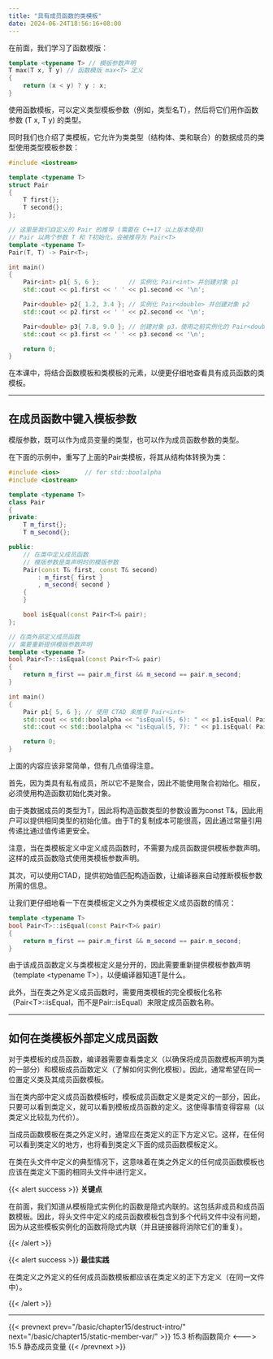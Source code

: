 ```yaml
---
title: "具有成员函数的类模板"
date: 2024-06-24T18:56:16+08:00
---
```


在前面，我们学习了函数模版：

```C++
template <typename T> // 模版参数声明
T max(T x, T y) // 函数模版 max<T> 定义
{
    return (x < y) ? y : x;
}
```

使用函数模板，可以定义类型模板参数（例如，类型名T），然后将它们用作函数参数 (T x, T y) 的类型。

同时我们也介绍了类模板，它允许为类类型（结构体、类和联合）的数据成员的类型使用类型模板参数：

```C++
#include <iostream>

template <typename T>
struct Pair
{
    T first{};
    T second{};
};

// 这里是我们自定义的 Pair 的推导 (需要在 C++17 以上版本使用)
// Pair 以两个参数 T 和 T初始化，会被推导为 Pair<T>
template <typename T>
Pair(T, T) -> Pair<T>;

int main()
{
    Pair<int> p1{ 5, 6 };        // 实例化 Pair<int> 并创建对象 p1
    std::cout << p1.first << ' ' << p1.second << '\n';

    Pair<double> p2{ 1.2, 3.4 }; // 实例化 Pair<double> 并创建对象 p2
    std::cout << p2.first << ' ' << p2.second << '\n';

    Pair<double> p3{ 7.8, 9.0 }; // 创建对象 p3，使用之前实例化的 Pair<double>
    std::cout << p3.first << ' ' << p3.second << '\n';

    return 0;
}
```

在本课中，将结合函数模板和类模板的元素，以便更仔细地查看具有成员函数的类模板。

***
## 在成员函数中键入模板参数

模版参数，既可以作为成员变量的类型，也可以作为成员函数参数的类型。

在下面的示例中，重写了上面的Pair类模板，将其从结构体转换为类：

```C++
#include <ios>       // for std::boolalpha
#include <iostream>

template <typename T>
class Pair
{
private:
    T m_first{};
    T m_second{};

public:
    // 在类中定义成员函数
    // 模版参数是类声明时的模版参数
    Pair(const T& first, const T& second)
        : m_first{ first }
        , m_second{ second }
    {
    }

    bool isEqual(const Pair<T>& pair);
};

// 在类外部定义成员函数
// 需要重新提供模版参数声明
template <typename T>
bool Pair<T>::isEqual(const Pair<T>& pair)
{
    return m_first == pair.m_first && m_second == pair.m_second;
}

int main()
{
    Pair p1{ 5, 6 }; // 使用 CTAD 来推导 Pair<int>
    std::cout << std::boolalpha << "isEqual(5, 6): " << p1.isEqual( Pair{5, 6} ) << '\n';
    std::cout << std::boolalpha << "isEqual(5, 7): " << p1.isEqual( Pair{5, 7} ) << '\n';

    return 0;
}
```

上面的内容应该非常简单，但有几点值得注意。

首先，因为类具有私有成员，所以它不是聚合，因此不能使用聚合初始化。相反，必须使用构造函数初始化类对象。

由于类数据成员的类型为T，因此将构造函数类型的参数设置为const T&，因此用户可以提供相同类型的初始化值。由于T的复制成本可能很高，因此通过常量引用传递比通过值传递更安全。

注意，当在类模板定义中定义成员函数时，不需要为成员函数提供模板参数声明。这样的成员函数隐式使用类模板参数声明。

其次，可以使用CTAD，提供初始值匹配构造函数，让编译器来自动推断模板参数所需的信息。

让我们更仔细地看一下在类模板定义之外为类模板定义成员函数的情况：

```C++
template <typename T>
bool Pair<T>::isEqual(const Pair<T>& pair)
{
    return m_first == pair.m_first && m_second == pair.m_second;
}
```

由于该成员函数定义与类模板定义是分开的，因此需要重新提供模板参数声明（template \<typename T\>），以便编译器知道T是什么。

此外，当在类之外定义成员函数时，需要用类模板的完全模板化名称（Pair\<T\>::isEqual，而不是Pair::isEqual）来限定成员函数名称。

***
## 如何在类模板外部定义成员函数

对于类模板的成员函数，编译器需要查看类定义（以确保将成员函数模板声明为类的一部分）和模板成员函数定义（了解如何实例化模板）。因此，通常希望在同一位置定义类及其成员函数模板。

当在类内部中定义成员函数模板时，模板成员函数定义是类定义的一部分，因此，只要可以看到类定义，就可以看到模板成员函数的定义。这使得事情变得容易（以类定义比较乱为代价）。

当成员函数模板在类之外定义时，通常应在类定义的正下方定义它。这样，在任何可以看到类定义的地方，也将看到类定义下面的成员函数模板定义。

在类在头文件中定义的典型情况下，这意味着在类之外定义的任何成员函数模板也应该在类定义下面的相同头文件中进行定义。

{{< alert success >}}
**关键点**

在前面，我们知道从模板隐式实例化的函数是隐式内联的。这包括非成员和成员函数模板。因此，将头文件中定义的成员函数模板包含到多个代码文件中没有问题，因为从这些模板实例化的函数将隐式内联（并且链接器将消除它们的重复）。

{{< /alert >}}

{{< alert success >}}
**最佳实践**

在类定义之外定义的任何成员函数模板都应该在类定义的正下方定义（在同一文件中）。

{{< /alert >}}

***

{{< prevnext prev="/basic/chapter15/destruct-intro/" next="/basic/chapter15/static-member-var/" >}}
15.3 析构函数简介
<--->
15.5 静态成员变量
{{< /prevnext >}}
